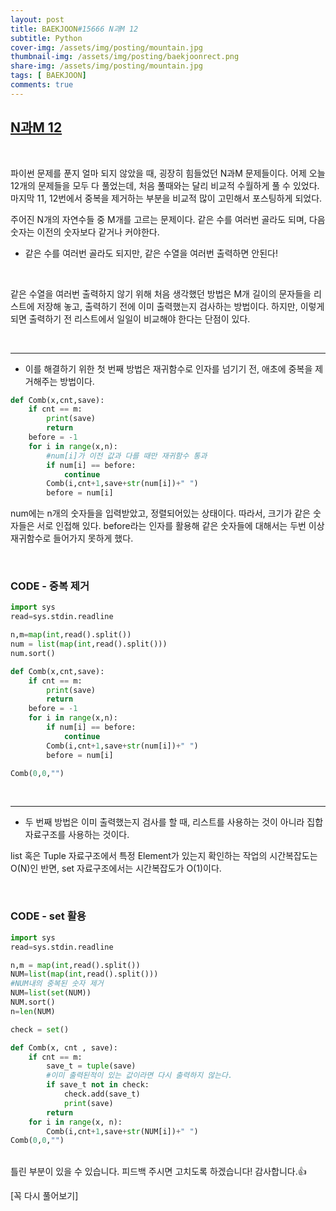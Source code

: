 ```yaml
---
layout: post
title: BAEKJOON#15666 N과M 12
subtitle: Python
cover-img: /assets/img/posting/mountain.jpg
thumbnail-img: /assets/img/posting/baekjoonrect.png
share-img: /assets/img/posting/mountain.jpg
tags: [ BAEKJOON]
comments: true
---
```


## [N과M 12](https://www.acmicpc.net/problem/15666)

<br>

파이썬 문제를 푼지 얼마 되지 않았을 때, 굉장히 힘들었던 N과M 문제들이다.
어제 오늘 12개의 문제들을 모두 다 풀었는데, 처음 풀때와는 달리 비교적 수월하게 풀 수 있었다.
마지막 11, 12번에서 중복을 제거하는 부분을 비교적 많이 고민해서 포스팅하게 되었다.

주어진 N개의 자연수들 중 M개를 고르는 문제이다.
같은 수를 여러번 골라도 되며, 다음 숫자는 이전의 숫자보다 같거나 커야한다.

- 같은 수를 여러번 골라도 되지만, 같은 수열을 여러번 출력하면 안된다!

<br>

같은 수열을 여러번 출력하지 않기 위해 처음 생각했던 방법은 M개 길이의 문자들을 리스트에 저장해 놓고, 출력하기 전에 이미 출력했는지 검사하는 방법이다. 하지만, 이렇게 되면 출력하기 전 리스트에서 일일이 비교해야 한다는 단점이 있다.

<br>

---

- 이를 해결하기 위한 첫 번째 방법은 재귀함수로 인자를 넘기기 전, 애초에 중복을 제거해주는 방법이다. 

```python
def Comb(x,cnt,save):
    if cnt == m:
        print(save)
        return
    before = -1
    for i in range(x,n):
        #num[i]가 이전 값과 다를 때만 재귀함수 통과
        if num[i] == before:
            continue
        Comb(i,cnt+1,save+str(num[i])+" ")
        before = num[i]
```

num에는 n개의 숫자들을 입력받았고, 정렬되어있는 상태이다. 따라서, 크기가 같은 숫자들은 서로 인접해 있다. before라는 인자를 활용해 같은 숫자들에 대해서는 두번 이상 재귀함수로 들어가지 못하게 했다.

<br>

### CODE - 중복 제거

```python
import sys
read=sys.stdin.readline

n,m=map(int,read().split())
num = list(map(int,read().split()))
num.sort()

def Comb(x,cnt,save):
    if cnt == m:
        print(save)
        return
    before = -1
    for i in range(x,n):
        if num[i] == before:
            continue
        Comb(i,cnt+1,save+str(num[i])+" ")
        before = num[i]

Comb(0,0,"")    
```

<br>

---

- 두 번째 방법은 이미 출력했는지 검사를 할 때, 리스트를 사용하는 것이 아니라 집합 자료구조를 사용하는 것이다.

list 혹은 Tuple 자료구조에서 특정 Element가 있는지 확인하는 작업의 시간복잡도는 O(N)인 반면, set 자료구조에서는 시간복잡도가 O(1)이다.

<br>

### CODE - set 활용

```python
import sys
read=sys.stdin.readline

n,m = map(int,read().split())
NUM=list(map(int,read().split()))
#NUM내의 중복된 숫자 제거
NUM=list(set(NUM))
NUM.sort()
n=len(NUM)

check = set()

def Comb(x, cnt , save):
    if cnt == m:
        save_t = tuple(save)
        #이미 출력된적이 있는 값이라면 다시 출력하지 않는다.
        if save_t not in check:
            check.add(save_t)
            print(save)
        return
    for i in range(x, n):
        Comb(i,cnt+1,save+str(NUM[i])+" ")
Comb(0,0,"")
```
<br>
틀린 부분이 있을 수 있습니다. 피드백 주시면 고치도록 하겠습니다!
감사합니다.👍

[꼭 다시 풀어보기]
<br>
<br>
